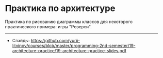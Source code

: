 # Практика по архитектуре

Практика по рисованию диаграммы классов для некоторого практического примера: игры "Реверси".

---

- Слайды: https://github.com/yurii-litvinov/courses/blob/master/programming-2nd-semester/19-architecture-practice/19-architecture-practice-slides.pdf